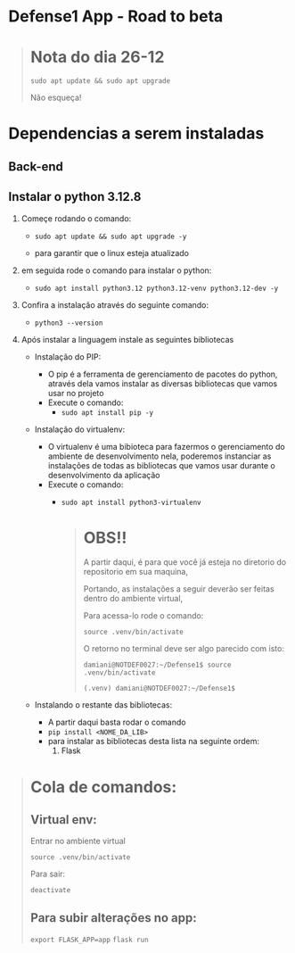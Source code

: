 # Defense1 App - Road to beta

> # Nota do dia 26-12
> 
> `sudo apt update && sudo apt upgrade`
> 
> Não esqueça!

# Dependencias a serem instaladas

## Back-end

## Instalar o python 3.12.8

1. Começe rodando o comando:

	- `sudo apt update && sudo apt upgrade -y`

	- para garantir que o linux esteja atualizado

2. em seguida rode o comando para instalar o python:

	- `sudo apt install python3.12 python3.12-venv python3.12-dev -y`

3. Confira a instalação através do seguinte comando:

	- `python3 --version`

4. Após instalar a linguagem instale as seguintes bibliotecas

	- Instalação do PIP:

		- O pip é a ferramenta de gerenciamento de pacotes do python, através dela vamos instalar as diversas bibliotecas que vamos usar no projeto
		- Execute o comando:
			- `sudo apt install pip -y`

	- Instalação do virtualenv:

		- O virtualenv é uma bibioteca para fazermos o gerenciamento do ambiente de desenvolvimento nela, poderemos instanciar as instalações de todas as bibliotecas que vamos usar durante o desenvolvimento da aplicação
		- Execute o comando:
			- `sudo apt install python3-virtualenv`

				> # OBS!!
				>	
				> A partir daqui, é para que você já esteja no diretorio do repositorio em sua maquina,
				>
				> Portando, as instalações a seguir deverão ser feitas dentro do ambiente virtual,
				>
				> Para acessa-lo rode o comando:
				>
				> 	`source .venv/bin/activate`
				>
				> O retorno no terminal deve ser algo parecido com isto:
				>
				> 	`damiani@NOTDEF0027:~/Defense1$ source .venv/bin/activate`
				> 
 				> 	`(.venv) damiani@NOTDEF0027:~/Defense1$`

	- Instalando o restante das bibliotecas:

		- A partir daqui basta rodar o comando
		- `pip install <NOME_DA_LIB>`
		- para instalar as bibliotecas desta lista na seguinte ordem:
			1. Flask


> # Cola de comandos:
> ## Virtual env:
>	 Entrar no ambiente virtual
>
> 	`source .venv/bin/activate`
>
> 	Para sair:
>
> 	`deactivate`
>
> ## Para subir alterações no app:
>
>	`export FLASK_APP=app`
>	`flask run`
